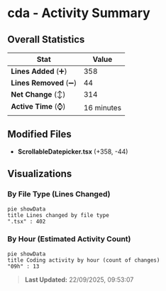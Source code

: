 # cda - Activity Summary 

## Overall Statistics

| Stat                   | Value                                                             |
| ---------------------- | ----------------------------------------------------------------- |
| **Lines Added** (➕)   | 358                                          |
| **Lines Removed** (➖) | 44                                        |
| **Net Change** (↕)    | 314                |
| **Active Time** (⌚)   | 16 minutes |


## Modified Files
- **ScrollableDatepicker.tsx** (+358, -44)

## Visualizations

### By File Type (Lines Changed)

```mermaid
pie showData
title Lines changed by file type
".tsx" : 402
```

### By Hour (Estimated Activity Count)

```mermaid
pie showData
title Coding activity by hour (count of changes)
"09h" : 13
```


> **Last Updated:** 22/09/2025, 09:53:07